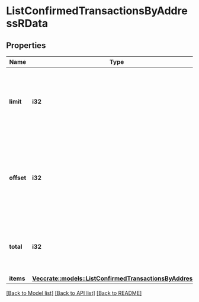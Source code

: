 # ListConfirmedTransactionsByAddressRData

## Properties

Name | Type | Description | Notes
------------ | ------------- | ------------- | -------------
**limit** | **i32** | Defines how many items should be returned in the response per page basis. | 
**offset** | **i32** | The starting index of the response items, i.e. where the response should start listing the returned items. | 
**total** | **i32** | Defines the total number of items returned in the response. | 
**items** | [**Vec<crate::models::ListConfirmedTransactionsByAddressRi>**](ListConfirmedTransactionsByAddressRI.md) |  | 

[[Back to Model list]](../README.md#documentation-for-models) [[Back to API list]](../README.md#documentation-for-api-endpoints) [[Back to README]](../README.md)


